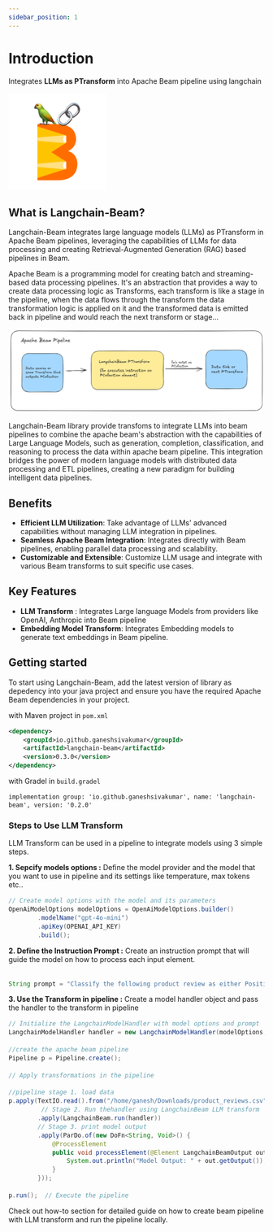```yaml
---
sidebar_position: 1
---
```


# Introduction

Integrates **LLMs as PTransform** into Apache Beam pipeline using langchain

![Langchain-Beam Workflow](../static/img/small.png)

## What is Langchain-Beam?

Langchain-Beam integrates large language models (LLMs) as PTransform in Apache Beam pipelines, leveraging the capabilities of LLMs for data processing and creating Retrieval-Augmented Generation (RAG) based pipelines in Beam.

Apache Beam is a programming model for creating batch and streaming-based data processing pipelines. It's an abstraction that provides a way to create data processing logic as Transforms, each transform is like a stage in the pipeline, when the data flows through the transform the data transformation logic is applied on it and the transformed data is emitted back in pipeline and would reach
the next transform or stage...

![Apache beam pipeline](../static/img/langchainbeam.png)

Langchain-Beam library provide transfoms to integrate LLMs into beam pipelines to combine the apache beam's abstraction with the capabilities of Large Language Models, such as generation, completion, classification, and reasoning to process the data within apache beam pipeline.
This integration bridges the power of modern language models with distributed data processing and ETL pipelines, creating a new paradigm for building intelligent data pipelines.

## Benefits

- **Efficient LLM Utilization**: Take advantage of LLMs' advanced capabilities without managing LLM integration in pipelines.
- **Seamless Apache Beam Integration**: Integrates directly with Beam pipelines, enabling parallel data processing and scalability.
- **Customizable and Extensible**: Customize LLM usage and integrate with various Beam transforms to suit specific use cases.

## Key Features

- **LLM Transform** : Integrates Large language Models from providers like OpenAI, Anthropic into Beam pipeline
- **Embedding Model Transform**: Integrates Embedding models to generate text embeddings in Beam pipeline.

## Getting started

To start using Langchain-Beam, add the latest version of library as depedency into your java project and ensure you have the required Apache Beam dependencies in your project.

with Maven project in `pom.xml`

```xml
<dependency>
    <groupId>io.github.ganeshsivakumar</groupId>
    <artifactId>langchain-beam</artifactId>
    <version>0.3.0</version>
</dependency>
```

with Gradel in `build.gradel`

```
implementation group: 'io.github.ganeshsivakumar', name: 'langchain-beam', version: '0.2.0'
```

### Steps to Use LLM Transform

LLM Transform can be used in a pipeline to integrate models using 3 simple steps.

**1. Sepcify models options :**
Define the model provider and the model that you want to use in pipeline and its settings like temperature, max tokens etc..

```java
// Create model options with the model and its parameters
OpenAiModelOptions modelOptions = OpenAiModelOptions.builder()
        .modelName("gpt-4o-mini")
        .apiKey(OPENAI_API_KEY)
        .build();

```

**2. Define the Instruction Prompt :**
Create an instruction prompt that will guide the model on how to process each input element.

```java

String prompt = "Classify the following product review as either Positive or Negative. Consider the sentiment conveyed in the review, focusing on the overall tone and the presence of key positive or negative phrases"
```

**3. Use the Transform in pipeline :**
Create a model handler object and pass the handler to the transform in pipeline

```java
// Initialize the LangchainModelHandler with model options and prompt
LangchainModelHandler handler = new LangchainModelHandler(modelOptions, prompt);

//create the apache beam pipeline
Pipeline p = Pipeline.create();

// Apply transformations in the pipeline

//pipeline stage 1. load data
p.apply(TextIO.read().from("/home/ganesh/Downloads/product_reviews.csv"))
         // Stage 2. Run thehandler using LangchainBeam LLM transform
        .apply(LangchainBeam.run(handler))
        // Stage 3. print model output
        .apply(ParDo.of(new DoFn<String, Void>() {
            @ProcessElement
            public void processElement(@Element LangchainBeamOutput out) {
                System.out.println("Model Output: " + out.getOutput());  // Print model output
            }
        }));

p.run();  // Execute the pipeline
```

Check out how-to section for detailed guide on how to create beam pipeline with LLM transform and run the pipeline locally.
